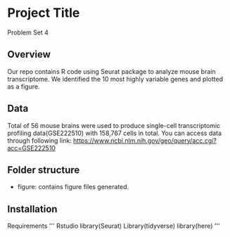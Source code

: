 # Project Title

Problem Set 4

## Overview

Our repo contains R code using Seurat package to analyze mouse brain transcriptome. We identified the 10 most highly variable genes and plotted as a figure.

## Data

Total of 56 mouse brains were used to produce single-cell transcriptomic profiling data(GSE222510) with 158,767 cells in total. You can access data through following link: 
https://www.ncbi.nlm.nih.gov/geo/query/acc.cgi?acc=GSE222510

## Folder structure

- figure: contains figure files generated.

## Installation
Requirements
'''
Rstudio
library(Seurat)
Library(tidyverse)
library(here)
'''
